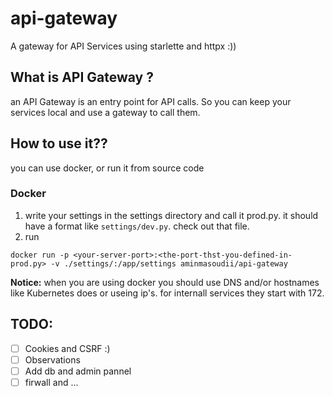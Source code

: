 # api-gateway
A gateway for API Services using starlette and httpx :))

## What is API Gateway ?
an API Gateway is an entry point for API calls. So you can keep your services local and use a gateway to call them.

## How to use it??
you can use docker, or run it from source code
### Docker
1. write your settings in the settings directory and call it prod.py. it should have a format like `settings/dev.py`. check out that file.
3. run 
```
docker run -p <your-server-port>:<the-port-thst-you-defined-in-prod.py> -v ./settings/:/app/settings aminmasoudii/api-gateway
```
**Notice:** when you are using docker you should use DNS and/or hostnames like Kubernetes does or useing ip's. for internall services they start with 172.

## TODO:
- [ ] Cookies and CSRF :)
- [ ] Observations
- [ ] Add db and admin pannel
- [ ] firwall and ...
